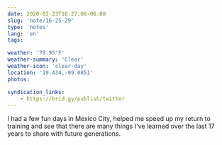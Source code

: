 ```yaml
---
date: 2020-02-23T16:27:00-06:00
slug: 'note/16-25-29'
type: 'notes'
lang: 'en'
tags:

weather: '78.95°F'
weather-summary: 'Clear'
weather-icon: 'clear-day'
location: '19.434,-99.0851'
photos:

syndication_links:
    - https://brid.gy/publish/twitter
---
```

I had a few fun days in Mexico City, helped me speed up my return to training and see that there are many things I've learned over the last 17 years to share with future generations.